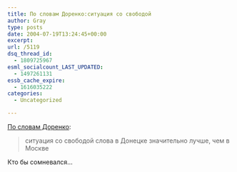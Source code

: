 ```yaml
---
title: По словам Доренко:ситуация со свободой
author: Gray
type: posts
date: 2004-07-19T13:24:45+00:00
excerpt:
url: /5119
dsq_thread_id:
  - 1809725967
esml_socialcount_LAST_UPDATED:
  - 1497261131
essb_cache_expire:
  - 1616035222
categories:
  - Uncategorized

---
```








<a href="http://www.korrespondent.net/main/98280" target="_blank">По словам Доренко</a>:

> ситуация со свободой слова в Донецке значительно лучше, чем в Москве

Кто бы сомневался&#8230;